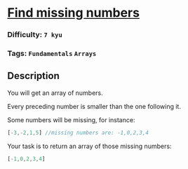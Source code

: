 # [Find missing numbers](https://www.codewars.com/kata/56d02e6cc6c8b49c510005bb)

### Difficulty: `7 kyu`

### Tags: `Fundamentals` `Arrays`

## Description

You will get an array of numbers.

Every preceding number is smaller than the one following it.

Some numbers will be missing, for instance:

```js
[-3,-2,1,5] //missing numbers are: -1,0,2,3,4
```

Your task is to return an array of those missing numbers:

```js
[-1,0,2,3,4]
```
